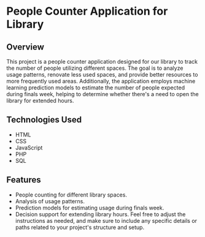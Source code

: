 # People Counter Application for Library
## Overview

This project is a people counter application designed for our library to track the number of people utilizing different spaces. The goal is to analyze usage patterns, renovate less used spaces, and provide better resources to more frequently used areas. Additionally, the application employs machine learning prediction models to estimate the number of people expected during finals week, helping to determine whether there's a need to open the library for extended hours.

## Technologies Used
- HTML
- CSS
- JavaScript
- PHP
- SQL

## Features

- People counting for different library spaces.
- Analysis of usage patterns.
- Prediction models for estimating usage during finals week.
- Decision support for extending library hours.
Feel free to adjust the instructions as needed, and make sure to include any specific details or paths related to your project's structure and setup.
